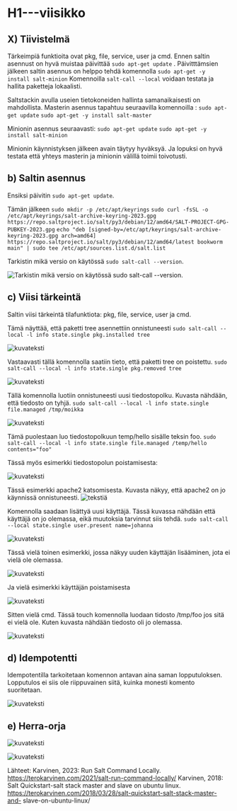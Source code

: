 # H1---viisikko
## X) Tiivistelmä
Tärkeimpiä funktioita ovat pkg, file, service, user ja cmd. 
Ennen saltin asennust on hyvä muistaa päivittää `sudo apt-get update` .
Päivitttämsien jälkeen saltin asennus on helppo tehdä komennolla `sudo apt-get -y install salt-minion`
Komennoilla `salt-call --local` voidaan testata ja hallita paketteja lokaalisti.

Saltstackin avulla useien tietokoneiden hallinta samanaikaisesti on mahdollista. 
Masterin asennus tapahtuu seuraavilla komennoilla :
 `sudo apt-get update`
 `sudo apt-get -y install salt-master`

Minionin asennus seuraavasti: 
 `sudo apt-get update`
 `sudo apt-get -y install salt-minion`

 Minionin käynnistyksen jälkeen avain täytyy hyväksyä. Ja lopuksi on hyvä testata että yhteys masterin ja minionin välillä toimii toivotusti. 

## b) Saltin asennus
Ensiksi päivitin  `sudo apt-get update`.

Tämän jälkeen 
`sudo mkdir -p /etc/apt/keyrings`
`sudo curl -fsSL -o /etc/apt/keyrings/salt-archive-keyring-2023.gpg https://repo.saltproject.io/salt/py3/debian/12/amd64/SALT-PROJECT-GPG-PUBKEY-2023.gpg`
`echo "deb [signed-by=/etc/apt/keyrings/salt-archive-keyring-2023.gpg arch=amd64] https://repo.saltproject.io/salt/py3/debian/12/amd64/latest bookworm main" | sudo tee /etc/apt/sources.list.d/salt.list`

Tarkistin mikä versio on käytössä `sudo salt-call --version`.

![Tarkistin mikä versio on käytössä `sudo salt-call --version`.](https://github.com/JohannaLap/H1---viisikko/blob/5bac7a744ed3abbeaca270ce3e7ea78e603e10e1/salt%20call%20version.png)

## c) Viisi tärkeintä
Saltin viisi tärkeintä tilafunktiota: pkg, file, service, user ja cmd.

Tämä näyttää, että paketti tree asennettiin onnistuneesti
`sudo salt-call --local -l info state.single pkg.installed tree` 

![kuvateksti](https://github.com/JohannaLap/H1---viisikko/blob/main/pkg.installed.png)

Vastaavasti tällä komennolla saatiin tieto, että paketti tree on poistettu.
`sudo salt-call --local -l info state.single pkg.removed tree`
 
![kuvateksti](https://github.com/JohannaLap/H1---viisikko/blob/main/pkg.removed.png)

Tällä komennolla luotiin onnistuneesti uusi tiedostopolku. Kuvasta nähdään, että tiedosto on tyhjä. 
`sudo salt-call --local -l info state.single file.managed /tmp/moikka`

![kuvateksti](https://github.com/JohannaLap/H1---viisikko/blob/main/filemanaged.png)

Tämä puolestaan luo tiedostopolkuun temp/hello sisälle teksin foo.
`sudo salt-call --local -l info state.single file.managed /temp/hello contents="foo" `


Tässä myös esimerkki tiedostopolun poistamisesta: 

![kuvateksti](https://github.com/JohannaLap/H1---viisikko/blob/main/file%20managed%20absent.png)

Tässä esimerkki apache2 katsomisesta. Kuvasta näkyy, että apache2 on jo käynnissä onnistuneesti.
![tekstiä](https://github.com/JohannaLap/H1---viisikko/blob/main/Apache%20running.png)

Komennolla saadaan lisättyä uusi käyttäjä. Tässä kuvassa nähdään että käyttäjä on jo olemassa, eikä muutoksia tarvinnut siis tehdä. 
`sudo salt-call --local state.single user.present name=johanna`


![kuvateksti](https://github.com/JohannaLap/H1---viisikko/blob/main/user%20present.png)

Tässä vielä toinen esimerkki, jossa näkyy uuden käyttäjän lisääminen, jota ei vielä ole olemassa.

![kuvateksti](https://github.com/JohannaLap/H1---viisikko/blob/main/single%20user%20present.png)

Ja vielä esimerkki käyttäjän poistamisesta

![kuvateksti](https://github.com/JohannaLap/H1---viisikko/blob/main/user%20absent.png)

Sitten vielä cmd. Tässä touch komennolla luodaan tidosto /tmp/foo jos sitä ei vielä ole. Kuten kuvasta nähdään tiedosto oli jo olemassa.

![kuvateksti](https://github.com/JohannaLap/H1---viisikko/blob/1e333f1eed6ab3b361cda1def620e44b0d0b36c2/cmd%20run.png)

## d) Idempotentti
Idempotentilla tarkoitetaan komennon antavan aina saman lopputuloksen. Lopputulos ei siis ole riippuvainen siitä, kuinka monesti komento suoritetaan. 

![kuvateksti](https://github.com/JohannaLap/H1---viisikko/blob/main/idempotentti.png)

## e) Herra-orja

![kuvateksti](https://github.com/JohannaLap/H1---viisikko/blob/main/whoami.png)

![kuvateksti](https://github.com/JohannaLap/H1---viisikko/blob/main/testi.png)


Lähteet: Karvinen, 2023: Run Salt Command Locally. https://terokarvinen.com/2021/salt-run-command-locally/
         Karvinen, 2018: Salt Quickstart-salt stack master and slave on ubuntu linux. https://terokarvinen.com/2018/03/28/salt-quickstart-salt-stack-master-and-    slave-on-ubuntu-linux/

